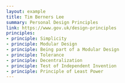 ```yaml
---
layout: example
title: Tim Berners Lee
summary: Personal Design Principles
link: https://www.gov.uk/design-principles
principles:
- principle: Simplicity
- principle: Modular Design
- principle: Being part of a Modular Design
- principle: Tolerance
- principle: Decentralization
- principle: Test of Independent Invention
- principle: Principle of Least Power
---
```

